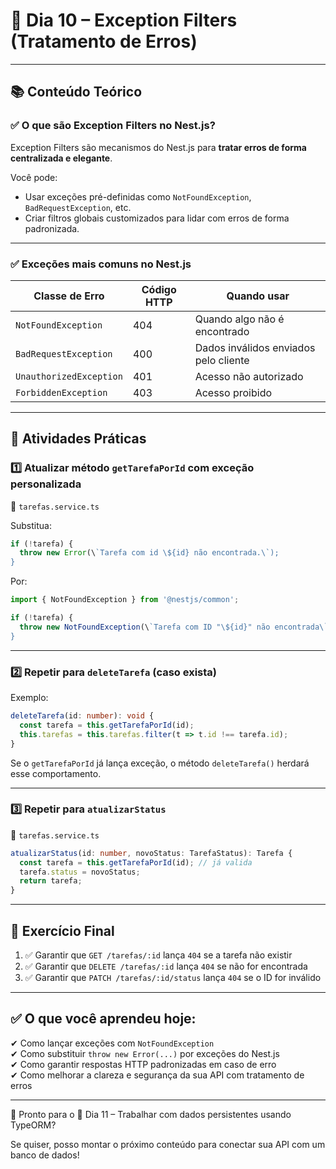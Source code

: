 
# 📘 Dia 10 – Exception Filters (Tratamento de Erros)

---

## 📚 Conteúdo Teórico

### ✅ O que são Exception Filters no Nest.js?

Exception Filters são mecanismos do Nest.js para **tratar erros de forma centralizada e elegante**.

Você pode:
- Usar exceções pré-definidas como `NotFoundException`, `BadRequestException`, etc.
- Criar filtros globais customizados para lidar com erros de forma padronizada.

---

### ✅ Exceções mais comuns no Nest.js

| Classe de Erro         | Código HTTP | Quando usar                            |
|------------------------|-------------|----------------------------------------|
| `NotFoundException`    | 404         | Quando algo não é encontrado           |
| `BadRequestException`  | 400         | Dados inválidos enviados pelo cliente  |
| `UnauthorizedException`| 401         | Acesso não autorizado                  |
| `ForbiddenException`   | 403         | Acesso proibido                        |

---

## 🔧 Atividades Práticas

### 1️⃣ Atualizar método `getTarefaPorId` com exceção personalizada

📄 `tarefas.service.ts`

Substitua:
```ts
if (!tarefa) {
  throw new Error(\`Tarefa com id \${id} não encontrada.\`);
}
```

Por:
```ts
import { NotFoundException } from '@nestjs/common';

if (!tarefa) {
  throw new NotFoundException(\`Tarefa com ID "\${id}" não encontrada\`);
}
```

---

### 2️⃣ Repetir para `deleteTarefa` (caso exista)

Exemplo:
```ts
deleteTarefa(id: number): void {
  const tarefa = this.getTarefaPorId(id);
  this.tarefas = this.tarefas.filter(t => t.id !== tarefa.id);
}
```

Se o `getTarefaPorId` já lança exceção, o método `deleteTarefa()` herdará esse comportamento.

---

### 3️⃣ Repetir para `atualizarStatus`

📄 `tarefas.service.ts`

```ts
atualizarStatus(id: number, novoStatus: TarefaStatus): Tarefa {
  const tarefa = this.getTarefaPorId(id); // já valida
  tarefa.status = novoStatus;
  return tarefa;
}
```

---

## 🧪 Exercício Final

1. ✅ Garantir que `GET /tarefas/:id` lança `404` se a tarefa não existir
2. ✅ Garantir que `DELETE /tarefas/:id` lança `404` se não for encontrada
3. ✅ Garantir que `PATCH /tarefas/:id/status` lança `404` se o ID for inválido

---

## ✅ O que você aprendeu hoje:

✔ Como lançar exceções com `NotFoundException`  
✔ Como substituir `throw new Error(...)` por exceções do Nest.js  
✔ Como garantir respostas HTTP padronizadas em caso de erro  
✔ Como melhorar a clareza e segurança da sua API com tratamento de erros

---

🎯 Pronto para o 📘 Dia 11 – Trabalhar com dados persistentes usando TypeORM?

Se quiser, posso montar o próximo conteúdo para conectar sua API com um banco de dados!
